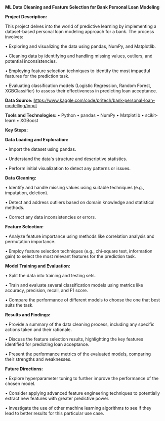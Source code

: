 **ML Data Cleaning and Feature Selection for Bank Personal Loan Modeling**


**Project Description:**

This project delves into the world of predictive learning by implementing a dataset-based personal loan modeling approach for a bank. The process involves:

•	Exploring and visualizing the data using pandas, NumPy, and Matplotlib.

•	Cleaning data by identifying and handling missing values, outliers, and potential inconsistencies.

•	Employing feature selection techniques to identify the most impactful features for the prediction task.

•	Evaluating classification models (Logistic Regression, Random Forest, XGBClassifier) to assess their effectiveness in predicting loan acceptance.


**Data Source:**
https://www.kaggle.com/code/pritech/bank-personal-loan-modelling/input


**Tools and Technologies:**
•	Python
•	pandas
•	NumPy
•	Matplotlib
•	scikit-learn
•	XGBoost


**Key Steps:**

**Data Loading and Exploration:**

•	Import the dataset using pandas.

•	Understand the data's structure and descriptive statistics.

•	Perform initial visualization to detect any patterns or issues.

**Data Cleaning:**

•	Identify and handle missing values using suitable techniques (e.g., imputation, deletion).

•	Detect and address outliers based on domain knowledge and statistical methods.

•	Correct any data inconsistencies or errors.

**Feature Selection:**

•	Analyze feature importance using methods like correlation analysis and permutation importance.

•	Employ feature selection techniques (e.g., chi-square test, information gain) to select the most relevant features for the prediction task.

**Model Training and Evaluation:**

•	Split the data into training and testing sets.

•	Train and evaluate several classification models using metrics like accuracy, precision, recall, and F1 score.

•	Compare the performance of different models to choose the one that best suits the task.

**Results and Findings:**

•	Provide a summary of the data cleaning process, including any specific actions taken and their rationale.

•	Discuss the feature selection results, highlighting the key features identified for predicting loan acceptance.

•	Present the performance metrics of the evaluated models, comparing their strengths and weaknesses.

**Future Directions:**

•	Explore hyperparameter tuning to further improve the performance of the chosen model.

•	Consider applying advanced feature engineering techniques to potentially extract new features with greater predictive power.

•	Investigate the use of other machine learning algorithms to see if they lead to better results for this particular use case.

